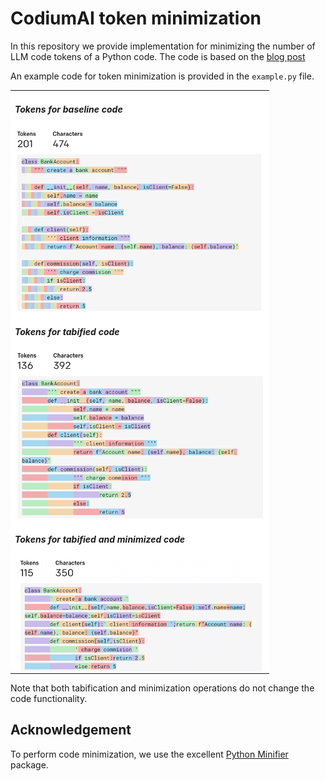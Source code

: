 # CodiumAI token minimization

In this repository we provide implementation for minimizing the number of LLM code tokens of a Python code.
The code is based on the [blog post](https://github.com/Alibaba-MIIL/ASL/blob/main/tests/test_asl.py)

An example code for token minimization is provided in the `example.py` file.

<p align="center">
 <table class="tg">
 <tr>
    <td class="tg-c3ow" style="background-color: white;"><h5>Tokens for baseline code</h5><img alt="Baseline Tokens" src=pics/baseline_tokens.png align="center" width="400"  style="background-color: white;"></td>
  </tr>
  <tr>
    <td class="tg-c3ow" style="background-color: white;"><h5>Tokens for tabified code</h5><img alt="Tabified Tokens" src=pics/tabified_tokens.png align="center" width="400"  style="background-color: white;"></td>
  </tr>
  <tr>
    <td class="tg-c3ow" style="background-color: white;"><h5>Tokens for tabified and minimized code</h5><img alt="Tabified and minimized code tokens" src=pics/tabified_and_minimized_tokens.png align="center" width="400"  style="background-color: white;"></td>
  </tr>
</table>
</p>

Note that both tabification and minimization operations do not change the code functionality.

## Acknowledgement
To perform code minimization, we use the excellent [Python Minifier](https://github.com/dflook/python-minifier) package.